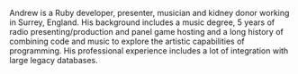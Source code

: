Andrew is a Ruby developer, presenter, musician and kidney donor working in Surrey, England. His background includes a music degree, 5 years of radio presenting/production and panel game hosting and a long history of combining code and music to explore the artistic capabilities of programming. His professional experience includes a lot of integration with large legacy databases.

